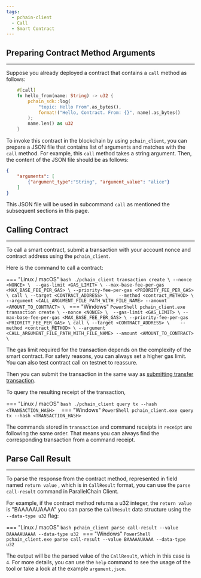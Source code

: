 ```yaml
---
tags:
  - pchain-client
  - Call
  - Smart Contract
---
```



## Preparing Contract Method Arguments
---

Suppose you already deployed a contract that contains a `call` method as follows:

```rust
    #[call]
    fn hello_from(name: String) -> u32 {
        pchain_sdk::log(
            "topic: Hello From".as_bytes(), 
            format!("Hello, Contract. From: {}", name).as_bytes()
        );
        name.len() as u32
    }
```

To invoke this contract in the blockchain by using `pchain_client`, you can prepare a JSON file that contains list of arguments and matches with the `call` method. For example, this `call` method takes a string argument. Then, the content of the JSON file should be as follows:

```json
{
    "arguments": [
        {"argument_type":"String", "argument_value": "alice"}
    ]
}
```

This JSON file will be used in subcommand `call` as mentioned the subsequent sections in this page.

## Calling Contract
---

To call a smart contract, submit a transaction with your account nonce and contract address using the `pchain_client`.

Here is the command to call a contract:

=== "Linux / macOS"
    ```bash
    ./pchain_client transaction create \
    --nonce <NONCE> \ 
    --gas-limit <GAS_LIMIT> \
    --max-base-fee-per-gas <MAX_BASE_FEE_PER_GAS> \
    --priority-fee-per-gas <PRIORITY_FEE_PER_GAS> \
    call \
    --target <CONTRACT_ADDRESS> \   
    --method <contract_METHOD> \
    --argument <CALL_ARGUMENT_FILE_PATH_WITH_FILE_NAME>
    --amount <AMOUNT_TO_CONTRACT> \
    ```
=== "Windows"
    ```PowerShell
    pchain_client.exe transaction create \
    --nonce <NONCE> \ 
    --gas-limit <GAS_LIMIT> \
    --max-base-fee-per-gas <MAX_BASE_FEE_PER_GAS> \
    --priority-fee-per-gas <PRIORITY_FEE_PER_GAS> \
    call \
    --target <CONTRACT_ADDRESS> \   
    --method <contract_METHOD> \
    --argument <CALL_ARGUMENT_FILE_PATH_WITH_FILE_NAME>
    --amount <AMOUNT_TO_CONTRACT> \
    ```

The gas limit required for the transaction depends on the complexity of the smart contract. For safety reasons, you can always set a higher gas limit. You can also test contract call on testnet to reassure.

Then you can submit the transaction in the same way as [submitting transfer transaction](./transfer.md#submitting-transaction).

To query the resulting receipt of the transaction, 

=== "Linux / macOS"
    ```bash
    ./pchain_client query tx --hash <TRANSACTION_HASH> 
    ```
=== "Windows"
    ```PowerShell
    pchain_client.exe query tx --hash <TRANSACTION_HASH>
    ```

The commands stored in `transaction` and command receipts in `receipt` are following the same order. That means you can always find the corresponding transaction from a command receipt.

## Parse Call Result
---

To parse the response from the contract method, represented in field named `return value` , which is in `CallResult` format, you can use the `parse call-result` command in ParallelChain Client.

For example, if the contract method returns a u32 integer, the `return value` is "BAAAAAUAAAA" you can parse the `CallResult` data structure using the `--data-type u32` flag:

=== "Linux / macOS"
    ```bash
    pchain_client parse call-result --value BAAAAAUAAAA --data-type u32
    ```
=== "Windows"
    ```PowerShell
    pchain_client.exe parse call-result --value BAAAAAUAAAA --data-type u32
    ```

The output will be the parsed value of the `CallResult`, which in this case is `4`. For more details, you can use the `help` command to see the usage of the tool or take a look at the example `argument,json`.